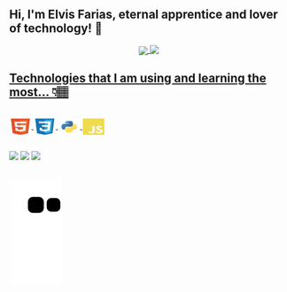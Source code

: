 ## Hi, I'm Elvis Farias, eternal apprentice and lover of technology! 🚀
<div align="center">
  <a href="https://www.linkedin.com/in/elvisfarias/ target="_blank">
  <img align="center" height="185em" src="https://github-readme-stats.vercel.app/api?username=elvisrfarias&show_icons=true&theme=dark&include_all_commits=true&count_private=true"/>
  <img align="top" height="130em" src="https://github-readme-stats.vercel.app/api/top-langs/?username=elvisrfarias&layout=compact&langs_count=7&theme=dark"/>
</div>
 
## Technologies that I am using and learning the most... 👇🏽
  
<div style="display: inline_block"><br>
 <img align="center" alt="Elvis-HTML" height="30" width="40" src="https://raw.githubusercontent.com/devicons/devicon/master/icons/html5/html5-original.svg">
 <img align="center" alt="Elvis-CSS" height="30" width="40" src="https://raw.githubusercontent.com/devicons/devicon/master/icons/css3/css3-original.svg">
 <img align="center" alt="Elvis-python" height="30" width="40" src="https://raw.githubusercontent.com/github/explore/master/topics/python/python.png">
 <img align="center" alt="Elvis-Js" height="30" width="40" src="https://raw.githubusercontent.com/devicons/devicon/master/icons/javascript/javascript-plain.svg">
</div>
  
##
 
<div> 
  <a href="https://www.linkedin.com/in/elvisfarias/" target="_blank"><img src="https://img.shields.io/badge/-LinkedIn-%230077B5?style=for-the-badge&logo=linkedin&logoColor=white" target="_blank"></a> 
  <a href="https://instagram.com/elvisrfariasofc" target="_blank"><img src="https://img.shields.io/badge/-Instagram-%23E4405F?style=for-the-badge&logo=instagram&logoColor=white" target="_blank"></a>
  <a href = "mailto:elvisrfarias1@gmail.com"><img src="https://img.shields.io/badge/-Gmail-%23333?style=for-the-badge&logo=gmail&logoColor=white" target="_blank"></a>
 
##
 
![Snake animation](https://github.com/elvisrfarias/elvisrfarias/blob/output/github-contribution-grid-snake.svg)
 
</div>
